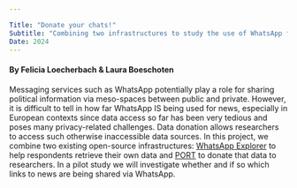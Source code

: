 ```yaml
---

Title: "Donate your chats!"
Subtitle: "Combining two infrastructures to study the use of WhatsApp for sharing (political) news"
Date: 2024
---
```


#### By Felicia Loecherbach & Laura Boeschoten

Messaging services such as WhatsApp potentially play a role for sharing
political information via meso-spaces between public and private. However, it is
difficult to tell in how far WhatsApp IS being used for news, especially in
European contexts since data access so far has been very tedious and poses many
privacy-related challenges. Data donation allows researchers to access such
otherwise inaccessible data sources. In this project, we combine two existing
open-source infrastructures:
[WhatsApp Explorer](https://arxiv.org/abs/2404.01328) to help respondents
retrieve their own data and
[PORT](https://joss.theoj.org/papers/10.21105/joss.05596) to donate that data to
researchers. In a pilot study we will investigate whether and if so which links
to news are being shared via WhatsApp.



